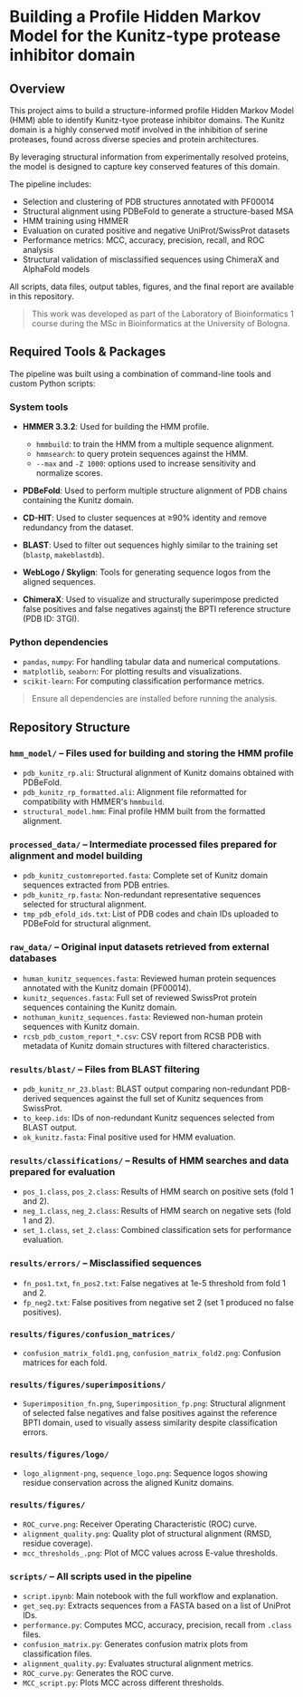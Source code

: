 # Building a Profile Hidden Markov Model for the Kunitz-type protease inhibitor domain
## Overview

This project aims to build a structure-informed profile Hidden Markov Model (HMM) able to identify Kunitz-tyoe protease inhibitor domains. The Kunitz domain is a highly conserved motif involved in the inhibition of serine proteases, found across diverse species and protein architectures.

By leveraging structural information from experimentally resolved proteins, the model is designed to capture key conserved features of this domain.

The pipeline includes:
- Selection and clustering of PDB structures annotated with PF00014
- Structural alignment using PDBeFold to generate a structure-based MSA
- HMM training using HMMER
- Evaluation on curated positive and negative UniProt/SwissProt datasets
- Performance metrics: MCC, accuracy, precision, recall, and ROC analysis
- Structural validation of misclassified sequences using ChimeraX and AlphaFold models

All scripts, data files, output tables, figures, and the final report are available in this repository.

> This work was developed as part of the Laboratory of Bioinformatics 1 course during the MSc in Bioinformatics at the University of Bologna.

## Required Tools & Packages

The pipeline was built using a combination of command-line tools and custom Python scripts:

### System tools
- **HMMER 3.3.2**: Used for building the HMM profile.
  - `hmmbuild`: to train the HMM from a multiple sequence alignment.
  - `hmmsearch`: to query protein sequences against the HMM.
  - `--max` and `-Z 1000`: options used to increase sensitivity and normalize scores.
- **PDBeFold**: Used to perform multiple structure alignment of PDB chains containing the Kunitz domain.

- **CD-HIT**: Used to cluster sequences at ≥90% identity and remove redundancy from the dataset.

- **BLAST**: Used to filter out sequences highly similar to the training set (`blastp`, `makeblastdb`).

- **WebLogo / Skylign**: Tools for generating sequence logos from the aligned sequences.

- **ChimeraX**: Used to visualize and structurally superimpose predicted false positives and false negatives againstj the BPTI reference structure (PDB ID: 3TGI).

### Python dependencies
- `pandas`, `numpy`: For handling tabular data and numerical computations.
- `matplotlib`, `seaborn`: For plotting results and visualizations.
- `scikit-learn`: For computing classification performance metrics.

> Ensure all dependencies are installed before running the analysis.

## Repository Structure

### `hmm_model/` – Files used for building and storing the HMM profile
- `pdb_kunitz_rp.ali`: Structural alignment of Kunitz domains obtained with PDBeFold.
- `pdb_kunitz_rp_formatted.ali`: Alignment file reformatted for compatibility with HMMER's `hmmbuild`.
- `structural_model.hmm`: Final profile HMM built from the formatted alignment.

### `processed_data/` – Intermediate processed files prepared for alignment and model building
- `pdb_kunitz_customreported.fasta`: Complete set of Kunitz domain sequences extracted from PDB entries.
- `pdb_kunitz_rp.fasta`: Non-redundant representative sequences selected for structural alignment.
- `tmp_pdb_efold_ids.txt`: List of PDB codes and chain IDs uploaded to PDBeFold for structural alignment.


### `raw_data/` – Original input datasets retrieved from external databases
- `human_kunitz_sequences.fasta`: Reviewed human protein sequences annotated with the Kunitz domain (PF00014).
- `kunitz_sequences.fasta`: Full set of reviewed SwissProt protein sequences containing the Kunitz domain.
- `nothuman_kunitz_sequences.fasta`: Reviewed non-human protein sequences with Kunitz domain.
- `rcsb_pdb_custom_report_*.csv`: CSV report from RCSB PDB with metadata of Kunitz domain structures with filtered characteristics.


### `results/blast/` – Files from BLAST filtering
- `pdb_kunitz_nr_23.blast`: BLAST output comparing non-redundant PDB-derived sequences against the full set of Kunitz sequences from SwissProt.
- `to_keep.ids`: IDs of non-redundant Kunitz sequences selected from BLAST output.
- `ok_kunitz.fasta`: Final positive used for HMM evaluation.


### `results/classifications/` – Results of HMM searches and data prepared for evaluation
- `pos_1.class`, `pos_2.class`: Results of HMM search on positive sets (fold 1 and 2).
- `neg_1.class`, `neg_2.class`: Results of HMM search on negative sets (fold 1 and 2).
- `set_1.class`, `set_2.class`: Combined classification sets for performance evaluation.


### `results/errors/` – Misclassified sequences
- `fn_pos1.txt`, `fn_pos2.txt`: False negatives at 1e-5 threshold from fold 1 and 2.
- `fp_neg2.txt`: False positives from negative set 2 (set 1 produced no false positives).


### `results/figures/confusion_matrices/`
- `confusion_matrix_fold1.png`, `confusion_matrix_fold2.png`: Confusion matrices for each fold.

### `results/figures/superimpositions/`
- `Superimposition_fn.png`, `Superimposition_fp.png`: Structural alignment of selected false negatives and false positives against the reference BPTI domain, used to visually assess similarity despite classification errors.

### `results/figures/logo/`
- `logo_alignment-png`, `sequence_logo.png`: Sequence logos showing residue conservation across the aligned Kunitz domains.

### `results/figures/`
- `ROC_curve.png`: Receiver Operating Characteristic (ROC) curve.
- `alignment_quality.png`: Quality plot of structural alignment (RMSD, residue coverage).
- `mcc_thresholds_.png`: Plot of MCC values across E-value thresholds.


### `scripts/` – All scripts used in the pipeline
- `script.ipynb`: Main notebook with the full workflow and explanation.
- `get_seq.py`: Extracts sequences from a FASTA based on a list of UniProt IDs.
- `performance.py`: Computes MCC, accuracy, precision, recall from `.class` files.
- `confusion_matrix.py`: Generates confusion matrix plots from classification files.
- `alignment_quality.py`: Evaluates structural alignment metrics.
- `ROC_curve.py`: Generates the ROC curve.
- `MCC_script.py`: Plots MCC across different thresholds.
